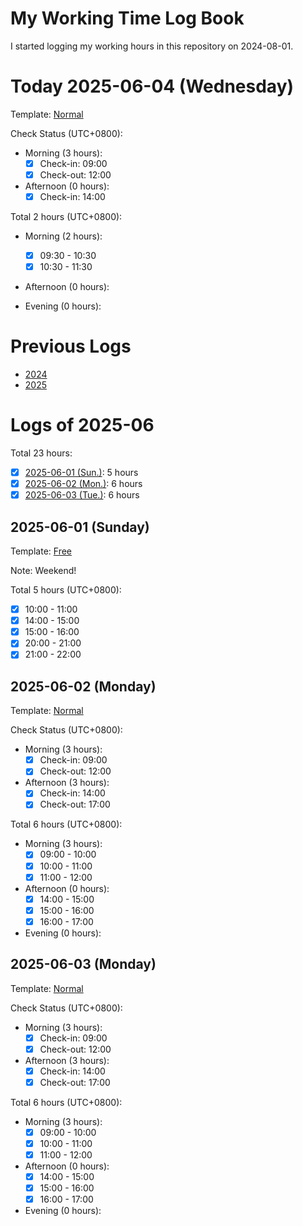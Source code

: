 # My Working Time Log Book

I started logging my working hours in this repository on 2024-08-01.

# Today 2025-06-04 (Wednesday)

Template: [Normal](Templates/Normal-v2.md#normal-template-with-check-status)

Check Status (UTC+0800):

- Morning (3 hours):
  - [x] Check-in: 09:00
  - [x] Check-out: 12:00
- Afternoon (0 hours):
  - [x] Check-in: 14:00

Total 2 hours (UTC+0800):

- Morning (2 hours):
  - [x] 09:30 - 10:30
  - [x] 10:30 - 11:30

- Afternoon (0 hours):

- Evening (0 hours):

# Previous Logs

- [2024](./2024/2024.md)
- [2025](./2025/2025.md)

# Logs of 2025-06

Total 23 hours:

- [x] [2025-06-01 (Sun.)](#2025-06-01-sunday): 5 hours
- [x] [2025-06-02 (Mon.)](#2025-06-02-monday): 6 hours
- [x] [2025-06-03 (Tue.)](#2025-06-03-tuesday): 6 hours

## 2025-06-01 (Sunday)

Template: [Free](Templates/Free-v2.md#free-template-with-note)

Note: Weekend!

Total 5 hours (UTC+0800):

- [x] 10:00 - 11:00
- [x] 14:00 - 15:00
- [x] 15:00 - 16:00
- [x] 20:00 - 21:00
- [x] 21:00 - 22:00

## 2025-06-02 (Monday)

Template: [Normal](Templates/Normal-v2.md#normal-template-with-check-status)

Check Status (UTC+0800):

- Morning (3 hours):
  - [x] Check-in: 09:00
  - [x] Check-out: 12:00
- Afternoon (3 hours):
  - [x] Check-in: 14:00
  - [x] Check-out: 17:00

Total 6 hours (UTC+0800):

- Morning (3 hours):
  - [x] 09:00 - 10:00
  - [x] 10:00 - 11:00
  - [x] 11:00 - 12:00

- Afternoon (0 hours):
  - [x] 14:00 - 15:00
  - [x] 15:00 - 16:00
  - [x] 16:00 - 17:00

- Evening (0 hours):

## 2025-06-03 (Monday)

Template: [Normal](Templates/Normal-v2.md#normal-template-with-check-status)

Check Status (UTC+0800):

- Morning (3 hours):
  - [x] Check-in: 09:00
  - [x] Check-out: 12:00
- Afternoon (3 hours):
  - [x] Check-in: 14:00
  - [x] Check-out: 17:00

Total 6 hours (UTC+0800):

- Morning (3 hours):
  - [x] 09:00 - 10:00
  - [x] 10:00 - 11:00
  - [x] 11:00 - 12:00

- Afternoon (0 hours):
  - [x] 14:00 - 15:00
  - [x] 15:00 - 16:00
  - [x] 16:00 - 17:00

- Evening (0 hours):
